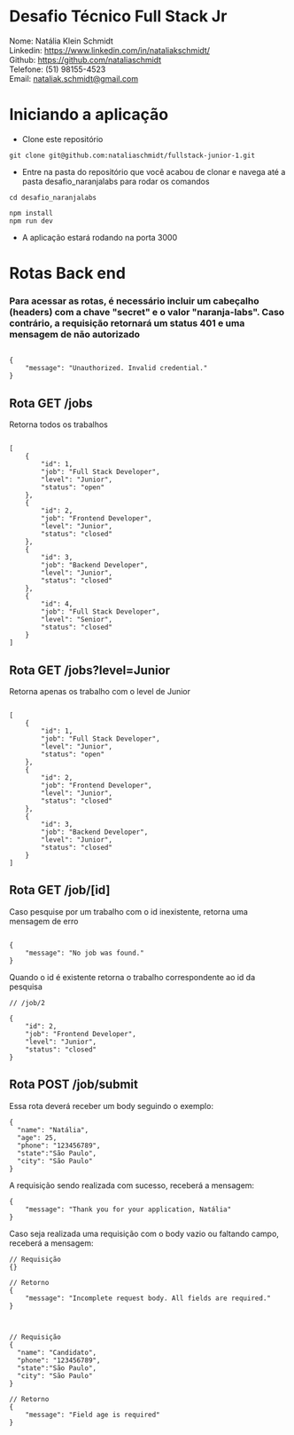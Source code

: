 # Desafio Técnico Full Stack Jr

Nome: Natália Klein Schmidt
<br>
Linkedin: https://www.linkedin.com/in/nataliakschmidt/
<br>
Github: https://github.com/nataliaschmidt
<br>
Telefone: (51) 98155-4523
<br>
Email: nataliak.schmidt@gmail.com

# Iniciando a aplicação

- Clone este repositório

```
git clone git@github.com:nataliaschmidt/fullstack-junior-1.git
```

- Entre na pasta do repositório que você acabou de clonar e navega até a pasta desafio_naranjalabs para rodar os comandos

```
cd desafio_naranjalabs

npm install
npm run dev
```

- A aplicação estará rodando na porta 3000

# Rotas Back end

### Para acessar as rotas, é necessário incluir um cabeçalho (headers) com a chave "secret" e o valor "naranja-labs". Caso contrário, a requisição retornará um status 401 e uma mensagem de não autorizado

```

{
    "message": "Unauthorized. Invalid credential."
}

```

## Rota GET /jobs

Retorna todos os trabalhos

```

[
    {
        "id": 1,
        "job": "Full Stack Developer",
        "level": "Junior",
        "status": "open"
    },
    {
        "id": 2,
        "job": "Frontend Developer",
        "level": "Junior",
        "status": "closed"
    },
    {
        "id": 3,
        "job": "Backend Developer",
        "level": "Junior",
        "status": "closed"
    },
    {
        "id": 4,
        "job": "Full Stack Developer",
        "level": "Senior",
        "status": "closed"
    }
]

```

## Rota GET /jobs?level=Junior

Retorna apenas os trabalho com o level de Junior

```

[
    {
        "id": 1,
        "job": "Full Stack Developer",
        "level": "Junior",
        "status": "open"
    },
    {
        "id": 2,
        "job": "Frontend Developer",
        "level": "Junior",
        "status": "closed"
    },
    {
        "id": 3,
        "job": "Backend Developer",
        "level": "Junior",
        "status": "closed"
    }
]

```

## Rota GET /job/[id]

Caso pesquise por um trabalho com o id inexistente, retorna uma mensagem de erro

```

{
    "message": "No job was found."
}

```

Quando o id é existente retorna o trabalho correspondente ao id da pesquisa

```
// /job/2

{
    "id": 2,
    "job": "Frontend Developer",
    "level": "Junior",
    "status": "closed"
}
```

## Rota POST /job/submit

Essa rota deverá receber um body seguindo o exemplo:

```
{
  "name": "Natália",
  "age": 25,
  "phone": "123456789",
  "state":"São Paulo",
  "city": "São Paulo"
}
```

A requisição sendo realizada com sucesso, receberá a mensagem:

```
{
    "message": "Thank you for your application, Natália"
}
```

Caso seja realizada uma requisição com o body vazio ou faltando campo, receberá a mensagem:

```
// Requisição
{}

// Retorno
{
    "message": "Incomplete request body. All fields are required."
}



// Requisição
{
  "name": "Candidato",
  "phone": "123456789",
  "state":"São Paulo",
  "city": "São Paulo"
}

// Retorno
{
    "message": "Field age is required"
}
```
